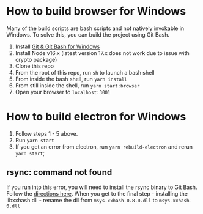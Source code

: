 # How to build browser for Windows
Many of the build scripts are bash scripts and not natively invokable in Windows. To solve this, you can build the project using Git Bash.
1. Install [Git & Git Bash for Windows](https://git-scm.com/downloads)
2. Install Node v16.x (latest version 17.x does not work due to issue with crypto package)
3. Clone this repo
4. From the root of this repo, run `sh` to launch a bash shell
5. From inside the bash shell, run `yarn install`
6. From still inside the shell, run `yarn start:browser`
7. Open your browser to `localhost:3001`

# How to build electron for Windows
1. Follow steps 1 - 5 above.
2. Run `yarn start`
3. If you get an error from electron, run `yarn rebuild-electron` and rerun `yarn start`;

## rsync: command not found
If you run into this error, you will need to install the rsync binary to Git Bash. Follow the [directions here](https://prasaz.medium.com/add-rsync-to-windows-git-bash-f42736bae1b3). When you get to the final step - installing the libxxhash dll - rename the dll from `msys-xxhash-0.8.0.dll` to `msys-xxhash-0.dll`
